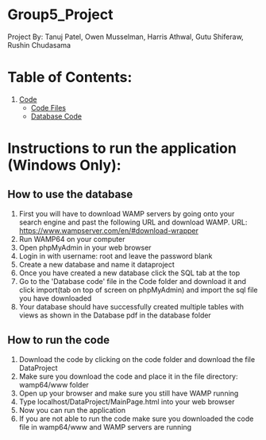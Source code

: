 # **Group5_Project**
Project By: Tanuj Patel,  Owen Musselman, Harris Athwal, Gutu Shiferaw, Rushin Chudasama

# **Table of Contents:**
1. [Code](Code)
    - [Code Files](Code/DataProject)
    - [Database Code](Code/Database_code.pdf)


# **Instructions to run the application (Windows Only):**

## **How to use the database**

1. First you will have to download WAMP servers by going onto your search engine and past the following URL and download WAMP. URL: https://www.wampserver.com/en/#download-wrapper
2. Run WAMP64 on your computer
3. Open phpMyAdmin in your web browser
4. Login in with username: root and leave the password blank
5. Create a new database and name it dataproject 
6. Once you have created a new database click the SQL tab at the top
7. Go to the 'Database code' file in the Code folder and download it and click import(tab on top of screen on phpMyAdmin) and import the sql file you have downloaded
8. Your database should have successfully created multiple tables with views as shown in the Database pdf in the database folder 

## **How to run the code**

1. Download the code by clicking on the code folder and download the file DataProject
2. Make sure you download the code and place it in the file directory: wamp64/www folder
3. Open up your browser and make sure you still have WAMP running
4. Type localhost/DataProject/MainPage.html into your web browser
5. Now you can run the application
6. If you are not able to run the code make sure you downloaded the code file in wamp64/www and WAMP servers are running
